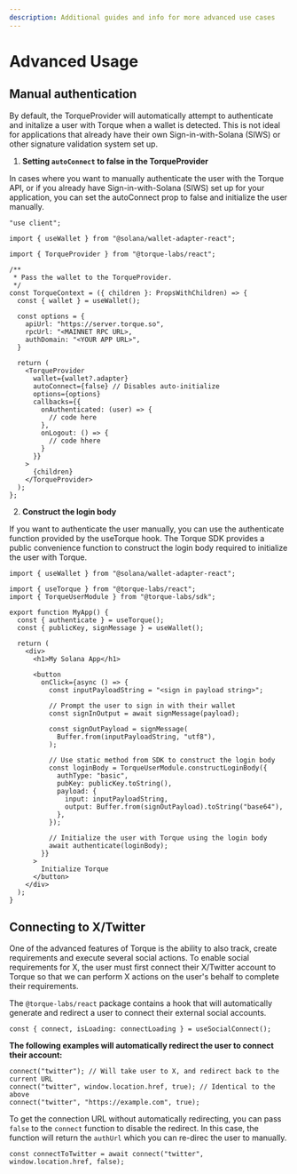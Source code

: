 ```yaml
---
description: Additional guides and info for more advanced use cases
---
```


# Advanced Usage

## Manual authentication

By default, the TorqueProvider will automatically attempt to authenticate and initalize a user with Torque when a wallet is detected. This is not ideal for applications that already have their own Sign-in-with-Solana (SIWS) or other signature validation system set up.



1. **Setting `autoConnect` to false in the TorqueProvider**

In cases where you want to manually authenticate the user with the Torque API, or if you already have Sign-in-with-Solana (SIWS) set up for your application, you can set the autoConnect prop to false and initialize the user manually.

```tsx
"use client";

import { useWallet } from "@solana/wallet-adapter-react";

import { TorqueProvider } from "@torque-labs/react";

/**
 * Pass the wallet to the TorqueProvider.
 */
const TorqueContext = ({ children }: PropsWithChildren) => {
  const { wallet } = useWallet();

  const options = {
    apiUrl: "https://server.torque.so",
    rpcUrl: "<MAINNET RPC URL>,
    authDomain: "<YOUR APP URL>",
  }

  return (
    <TorqueProvider
      wallet={wallet?.adapter}
      autoConnect={false} // Disables auto-initialize
      options={options}
      callbacks={{
        onAuthenticated: (user) => {
          // code here
        },
        onLogout: () => {
          // code hhere
        }
      }}
    >
      {children}
    </TorqueProvider>
  );
};
```



2. **Construct the login body**

If you want to authenticate the user manually, you can use the authenticate function provided by the useTorque hook. The Torque SDK provides a public convenience function to construct the login body required to initialize the user with Torque.

```tsx
import { useWallet } from "@solana/wallet-adapter-react";

import { useTorque } from "@torque-labs/react";
import { TorqueUserModule } from "@torque-labs/sdk";

export function MyApp() {
  const { authenticate } = useTorque();
  const { publicKey, signMessage } = useWallet();

  return (
    <div>
      <h1>My Solana App</h1>

      <button
        onClick={async () => {
          const inputPayloadString = "<sign in payload string>";

          // Prompt the user to sign in with their wallet
          const signInOutput = await signMessage(payload);

          const signOutPayload = signMessage(
            Buffer.from(inputPayloadString, "utf8"),
          );
          
          // Use static method from SDK to construct the login body
          const loginBody = TorqueUserModule.constructLoginBody({
            authType: "basic",
            pubKey: publicKey.toString(),
            payload: {
              input: inputPayloadString,
              output: Buffer.from(signOutPayload).toString("base64"),
            },
          });

          // Initialize the user with Torque using the login body
          await authenticate(loginBody);
        }}
      >
        Initialize Torque
      </button>
    </div>
  );
}
```



## Connecting to X/Twitter

One of the advanced features of Torque is the ability to also track, create requirements and execute several social actions. To enable social requirements for X, the user must first connect their X/Twitter account to Torque so that we can perform X actions on the user's behalf to complete their requirements.

The `@torque-labs/react`  package contains a hook that will automatically generate and redirect a user to connect their external social accounts.&#x20;

```tsx
const { connect, isLoading: connectLoading } = useSocialConnect();
```

**The following examples will automatically redirect the user to connect their account:**

```tsx
connect("twitter"); // Will take user to X, and redirect back to the current URL
connect("twitter", window.location.href, true); // Identical to the above
connect("twitter", "https://example.com", true);
```

To get the connection URL without automatically redirecting, you can pass `false` to the `connect` function to disable the redirect. In this case, the function will return the `authUrl` which you can re-direc the user to manually.&#x20;

```tsx
const connectToTwitter = await connect("twitter", window.location.href, false);
```
